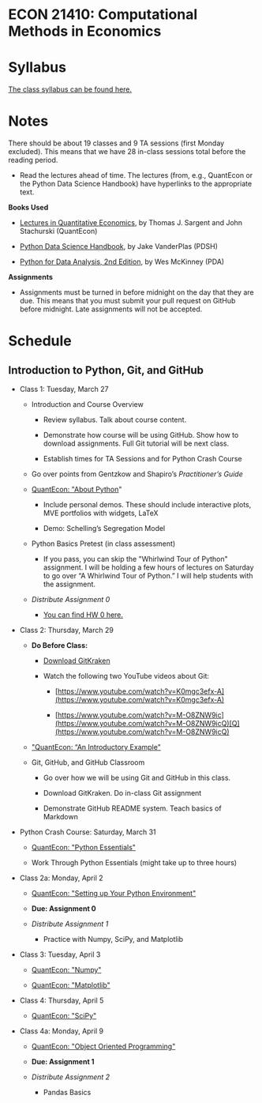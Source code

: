 ECON 21410: Computational Methods in Economics
==============================================

# Syllabus

[The class syllabus can be found here.](https://github.com/jmbejara/comp-econ-sp18/blob/master/Syllabus-Computational-Economics.pdf)

# Notes

There should be about 19 classes and 9 TA sessions (first Monday excluded). This means that we have 28 in-class sessions total before the reading period.

* Read the lectures ahead of time. The lectures (from, e.g., QuantEcon or the Python Data Science Handbook) have hyperlinks to the appropriate text.

**Books Used**

* [Lectures in ](https://lectures.quantecon.org/)[Quantitative Economics](https://lectures.quantecon.org/), by Thomas J. Sargent and John Stachurski (QuantEcon)

* [Python Data Science Handbook](https://jakevdp.github.io/PythonDataScienceHandbook/), by Jake VanderPlas (PDSH)

* [Python for Data Analysis, 2nd Edition](https://github.com/wesm/pydata-book), by Wes McKinney (PDA)

**Assignments**

* Assignments must be turned in before midnight on the day that they are due. This means that you must submit your pull request on GitHub before midnight. Late assignments will not be accepted.

# Schedule

## Introduction to Python, Git, and GitHub

* Class 1: Tuesday, March 27

    * Introduction and Course Overview

        * Review syllabus. Talk about course content.

        * Demonstrate how course will be using GitHub. Show how to download assignments. Full Git tutorial will be next class.

        * Establish times for TA Sessions and for Python Crash Course

    * Go over points from Gentzkow and Shapiro’s *Practitioner’s Guide*

    * [QuantEcon: "About Python](https://lectures.quantecon.org/py/about_py.html)"

        * Include personal demos. These should include interactive plots, MVE portfolios with widgets, LaTeX

        * Demo: Schelling’s Segregation Model

    * Python Basics Pretest (in class assessment)

        * If you pass, you can skip the "Whirlwind Tour of Python" assignment. I will be holding a few hours of lectures on Saturday to go over “A Whirlwind Tour of Python.” I will help students with the assignment.

    * *Distribute Assignment 0*

        * [You can find HW 0 here.](./HW/hw-00/readme.md)

* Class 2: Thursday, March 29

    * **Do Before Class:**

        * [Download GitKraken](https://www.gitkraken.com/)

        * Watch the following two YouTube videos about Git:

            * [https://www.youtube.com/watch?v=K0mgc3efx-A](https://www.youtube.com/watch?v=K0mgc3efx-A)

            * [https://www.youtube.com/watch?v=M-O8ZNW9ic](https://www.youtube.com/watch?v=M-O8ZNW9icQ)[Q](https://www.youtube.com/watch?v=M-O8ZNW9icQ)

    * ["QuantEcon: “An Introductory Example"](https://lectures.quantecon.org/py/python_by_example.html)

    * Git, GitHub, and GitHub Classroom

        * Go over how we will be using Git and GitHub in this class.

        * Download GitKraken. Do in-class Git assignment

        * Demonstrate GitHub README system. Teach basics of Markdown

* Python Crash Course: Saturday, March 31

    * [QuantEcon: "Python Essentials"](https://lectures.quantecon.org/py/python_essentials.html)

    * Work Through Python Essentials (might take up to three hours)

* Class 2a: Monday, April 2

    * [QuantEcon: "Setting up Your Python Environment"](https://lectures.quantecon.org/py/getting_started.html)

    * **Due: Assignment 0**

    * *Distribute Assignment 1*

        * Practice with Numpy, SciPy, and Matplotlib

* Class 3: Tuesday, April 3

    * [QuantEcon: "Numpy"](https://lectures.quantecon.org/py/numpy.html)

    * [QuantEcon: "Matplotlib"](https://lectures.quantecon.org/py/matplotlib.html)

* Class 4: Thursday, April 5

    * [QuantEcon: "SciPy"](https://lectures.quantecon.org/py/scipy.html)

* Class 4a: Monday, April 9

    * [QuantEcon: "Object Oriented Programming"](https://lectures.quantecon.org/py/python_oop.html)

    * **Due: Assignment 1**

    * *Distribute Assignment 2*

        * Pandas Basics

